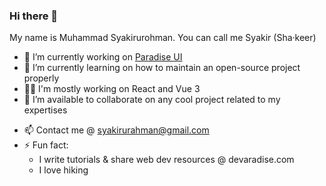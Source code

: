 ### Hi there 👋

<!--
**syakirurahman/syakirurahman** is a ✨ _special_ ✨ repository because its `README.md` (this file) appears on your GitHub profile.
-->

My name is Muhammad Syakirurohman. You can call me Syakir (Sha·keer)

- 🔭 I’m currently working on [Paradise UI](https://github.com/devaradise/paradise-ui)
- 🌱 I’m currently learning on how to maintain an open-source project properly
- :technologist: I'm mostly working on React and Vue 3
- 👯 I’m available to collaborate on any cool project related to my expertises
<!--- 🤔 I’m looking for help with .. 💬 Ask me about anything about  -->
- 📫 Contact me @ syakirurahman@gmail.com
- ⚡ Fun fact: 
  - I write tutorials & share web dev resources @ devaradise.com
  - I love hiking
